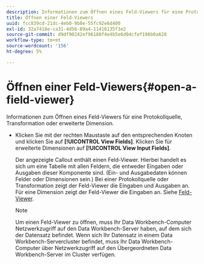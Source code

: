 ```yaml
---
description: Informationen zum Öffnen eines Feld-Viewers für eine Protokollquelle, Transformation oder erweiterte Dimension.
title: Öffnen einer Feld-Viewers
uuid: fcc839cd-21dc-4eb0-9b8e-55fc92e6d400
exl-id: 32a7418e-ca31-4d56-89a4-11416135f3e2
source-git-commit: d9df90242ef96188f4e4b5e6d04cfef196b0a628
workflow-type: tm+mt
source-wordcount: '156'
ht-degree: 5%

---
```


# Öffnen einer Feld-Viewers{#open-a-field-viewer}

Informationen zum Öffnen eines Feld-Viewers für eine Protokollquelle, Transformation oder erweiterte Dimension.

* Klicken Sie mit der rechten Maustaste auf den entsprechenden Knoten und klicken Sie auf **[!UICONTROL View Fields]**. Klicken Sie für erweiterte Dimensionen auf **[!UICONTROL View Input Fields]**.

   Der angezeigte Callout enthält einen Feld-Viewer. Hierbei handelt es sich um eine Tabelle mit allen Feldern, die entweder Eingaben oder Ausgaben dieser Komponente sind. (Ein- und Ausgabedaten können Felder oder Dimensionen sein.) Bei einer Protokollquelle oder Transformation zeigt der Feld-Viewer die Eingaben und Ausgaben an. Für eine Dimension zeigt der Feld-Viewer die Eingaben an. Siehe [Feld-Viewer](../../../../../home/c-get-started/c-admin-intrf/c-dataset-mgrs/c-fld-vwrs/c-fld-vwrs.md#concept-194cb94501564145ae059e53c0e4bec3).

   >[!NOTE]
   >
   >Um einen Feld-Viewer zu öffnen, muss Ihr Data Workbench-Computer Netzwerkzugriff auf den Data Workbench-Server haben, auf dem sich der Datensatz befindet. Wenn sich Ihr Datensatz in einem Data Workbench-Servercluster befindet, muss Ihr Data Workbench-Computer über Netzwerkzugriff auf den Übergeordneten Data Workbench-Server im Cluster verfügen.
